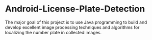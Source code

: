 # Android-License-Plate-Detection
The major goal of this project is to use Java programming to build and develop excellent image processing techniques and algorithms for localizing the number plate in collected images.
